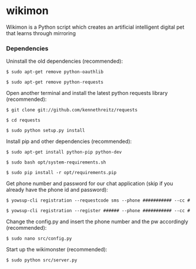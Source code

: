 # wikimon
Wikimon is a Python script which creates an artificial intelligent digital pet that learns through mirroring

### Dependencies
Uninstall the old dependencies (recommended):


`$ sudo apt-get remove python-oauthlib`

`$ sudo apt-get remove python-requests`


Open another terminal and install the latest python requests library (recommended):


`$ git clone git://github.com/kennethreitz/requests`

`$ cd requests`

`$ sudo python setup.py install`


Install pip and other dependencies (recommended):


`$ sudo apt-get install python-pip python-dev`

`$ sudo bash opt/system-requirements.sh`

`$ sudo pip install -r opt/requirements.pip`


Get phone number and password for our chat application (skip if you already have the phone id and password):


`$ yowsup-cli registration --requestcode sms --phone ########### --cc #`

`$ yowsup-cli registration --register ###### --phone ########### --cc #`


Change the config.py and insert the phone number and the pw accordingly (recommended):


`$ sudo nano src/config.py`


Start up the wikimonster (recommended):


`$ sudo python src/server.py`
